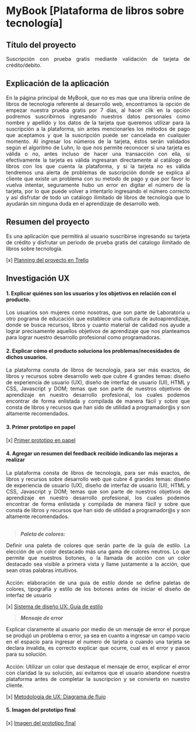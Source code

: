 
# MyBook [Plataforma de libros sobre tecnología]


## Título del proyecto
<div style="text-align: justify"> Suscripción con prueba gratis mediante validación de tarjeta de crédito/debito. </div>


## Explicación de la aplicación
<div style="text-align: justify"> En la página principal de MyBook, que no es mas que una libreria online de libros de tecnologia referente al desarrollo web, encontramos la opción de empezar nuestra prueba gratis por 7 días, al hacer clik en la opción podremos suscribirnos ingresando nuestros datos personales como nombre y apellido y los datos de la tarjeta que queremos utilizar para la suscripción a la plataforma, sin antes mencionarles los métodos de pago que aceptamos y que la suscripción puede ser cancelada en cualquier momento.
Al ingresar los números de la tarjeta, éstos serán validados según el algoritmo de Luhn, lo que nos permite reconocer si una tarjeta es válida o no, antes incluso de hacer una transacción con ella, si efectivamente la tarjeta es válida ingresaran directamente al catálogo de libros con los que cuenta la plataforma, y si la tarjeta no es válida tendremos una alerta de problemas de suscripción donde se explica al cliente que existe un problema con su metodo de pago y que por favor lo vuelva intentar, seguramente hubo un error en digitar el número de la tarjeta, por lo que puede volver a intentarlo ingresando el número correcto y así disfrutar de todo un catálogo ilimitado de libros de tecnología que lo ayudarán sin ninguna duda en el aprendizaje de desarrollo web. </div>


## Resumen del proyecto
<div style="text-align: justify">Es una aplicación que permitirá al usuario suscribirse ingresando su tarjeta de crédito y disfrutar un periodo de prueba gratis del catalogo ilimitado de libros sobre tecnología.</div>  


[x] [Planning del proyecto en Trello](https://trello.com/b/EwSvpk9O/lim013-card-validation)  


## Investigación UX  

#### 1. Explicar quiénes son los usuarios y los objetivos en relación con el producto. 
  
<div style="text-align: justify"> Los usuarios son mujeres como nosotras, que son parte de Laboratoria u otro pograma de educación que establece una cultura de autoaprendizaje, donde se busca recursos, libros y cuanto material de calidad nos ayude a lograr precisamente aquellos objetivos de aprendizaje que nos planteamos para lograr nuestro desarrollo profesional como programadoras. </div>  

#### 2. Explicar cómo el producto soluciona los problemas/necesidades de dichos usuarios.  

<div style="text-align: justify"> La plataforma consta de libros de tecnología, para ser más exactos, de libros y recursos sobre desarrollo web que cubre 4 grandes temas: diseño de experiencia de usuario (UX), diseño de interfaz de usuario (UI), HTML y CSS, Javascript y DOM; temas que son parte de nuestros objetivos de aprendizaje en nuestro desarrollo profesional, los cuales podemos encontrar de forma enlistada y compilada de manera fácil y sobre que consta de libros y recursos que han sido de utilidad a programador@s y son altamente recomendados.</div>


#### 3. Primer prototipo en papel  


[x] [Primer prototipo en papel](src/documents\LIM013-card-validation-prototipo-papel.pdf)  


#### 4. Agregar un resumen del feedback recibido indicando las mejoras a realizar
<div style="text-align: justify"> La plataforma consta de libros de tecnología, para ser más exactos, de libros y recursos sobre desarrollo web que cubre 4 grandes temas: diseño de experiencia de usuario (UX), diseño de interfaz de usuario (UI), HTML y CSS, Javascript y DOM; temas que son parte de nuestros objetivos de aprendizaje en nuestro desarrollo profesional, los cuales podemos encontrar de forma enlistada y compilada de manera fácil y sobre que consta de libros y recursos que han sido de utilidad a programador@s y son altamente recomendados.</div><br>  


>*__Paleta de colores:__*

<div style="text-align: justify"> Definir una paleta de colores que serán parte de la guía de estilo. La elección de un color destacado más una gama de colores neutros. Lo que   permite que nuestros botones, o la llamada de acción con un color destacado sea visible a primera vista y llame justamente a la acción, que sean otras palabras intuitivos.       </div><br>  

<div style="text-align: justify">Acción: elaboración de una guía de estilo donde se define paletas de colores, tipografía y estilo de los botones antes de iniciar el diseño de   interfaz de usuario</div>  

[x] [Sistema de diseño UX: Guia de estilo](src/documents\LIM013-card-validation-guia-de-estilos.pdf)  


>*__Mensaje de error__*

<div style="text-align: justify"> Explicar claramente al usuario por medio de un mensaje de error el porque se produjó un problema o error, ya sea en cuanto a ingresar un        campo vacio en el espacio para ingresar el numero de tarjeta o cuando una tarjeta se declara invalida, es correcto explicar que ocurre, cual es el error y pasos para su          solución.</div><br>  

<div style="text-align: justify">Acción: Utilizar un color que destaque el mensaje de error, explicar el error con claridad la su solución, asi evitamos que el usuario           abandone nuestra plataforma antes de completar la suscripcion y se convierta en nuestro cliente.</div>  

[x] [Metodología de UX: Diagrama de flujo](src/documents\LIM013-card-validation-diagrama-de-flujo.pdf)<br>  


#### 5. Imagen del prototipo final
[x] [Imagen del prototipo final](src/documents\LIM013-card-validation-prototipo-figma.pdf)   


